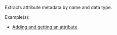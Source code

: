 Extracts attribute metadata by name and data type.

Example(s):



* [Adding and getting an attribute](https://creator.trimble.com/graph?assetURI=whp:dc99eca7-c20c-4256-8fc2-d505f2e00029&version=latest)